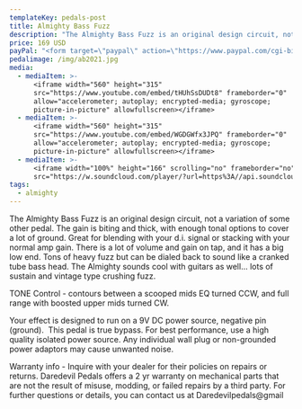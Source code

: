 ```yaml
---
templateKey: pedals-post
title: Almighty Bass Fuzz
description: "The Almighty Bass Fuzz is an original design circuit, not a variation of some other pedal. The gain is biting and thick, with enough tonal options to cover a lot of ground. Great for blending with your d.i. signal or stacking with your normal amp gain. There is a lot of volume and gain on tap,\_and it has a big low end. Tons of heavy fuzz but can be dialed back to sound like a cranked tube bass head. The Almighty sounds cool with guitars as well... lots of sustain and vintage type crushing fuzz.\_"
price: 169 USD
payPal: "<form target=\"paypal\" action=\"https://www.paypal.com/cgi-bin/webscr\" method=\"post\">\n<input type=\"hidden\" name=\"cmd\" value=\"_s-xclick\">\n<input type=\"hidden\" name=\"hosted_button_id\" value=\"EBXN3ZULW28V6\">\n<table>\n<tr><td><input type=\"hidden\" name=\"on0\" value=\"Almighty Bass\">Almighty Bass</td></tr><tr><td><select name=\"os0\">\n\t<option value=\"Buy it Now\">Buy it Now $169.00 USD</option>\n</select> </td></tr>\n</table>\n<input type=\"hidden\" name=\"currency_code\" value=\"USD\">\n<input type=\"image\" src=\"https://www.paypalobjects.com/en_US/i/btn/btn_cart_LG.gif\" border=\"0\" name=\"submit\" alt=\"PayPal - The safer, easier way to pay online!\">\n<img alt=\"\" border=\"0\" src=\"https://www.paypalobjects.com/en_US/i/scr/pixel.gif\" width=\"1\" height=\"1\">\n</form>\n\n\n"
pedalimage: /img/ab2021.jpg
media:
  - mediaItem: >-
      <iframe width="560" height="315"
      src="https://www.youtube.com/embed/tHUhSsDUDt8" frameborder="0"
      allow="accelerometer; autoplay; encrypted-media; gyroscope;
      picture-in-picture" allowfullscreen></iframe>
  - mediaItem: >-
      <iframe width="560" height="315"
      src="https://www.youtube.com/embed/WGDGWfx3JPQ" frameborder="0"
      allow="accelerometer; autoplay; encrypted-media; gyroscope;
      picture-in-picture" allowfullscreen></iframe>
  - mediaItem: >-
      <iframe width="100%" height="166" scrolling="no" frameborder="no"
      src="https://w.soundcloud.com/player/?url=https%3A//api.soundcloud.com/tracks/454227906&amp;color=ff5500"></iframe>
tags:
  - almighty
---
```

The Almighty Bass Fuzz is an original design circuit, not a variation of some other pedal. The gain is biting and thick, with enough tonal options to cover a lot of ground. Great for blending with your d.i. signal or stacking with your normal amp gain. There is a lot of volume and gain on tap, and it has a big low end. Tons of heavy fuzz but can be dialed back to sound like a cranked tube bass head. The Almighty sounds cool with guitars as well... lots of sustain and vintage type crushing fuzz. 

TONE Control - contours between a scooped mids EQ turned CCW, and full range with boosted upper mids turned CW.

Your effect is designed to run on a 9V DC power source, negative pin (ground).  This pedal is true bypass. For best performance, use a high quality isolated power source. Any individual wall plug or non-grounded power adaptors may cause unwanted noise.

Warranty info - Inquire with your dealer for their policies on repairs or returns. Daredevil Pedals offers a 2 yr warranty on mechanical parts that are not the result of misuse, modding, or failed repairs by a third party. For further questions or details, you can contact us at Daredevilpedals@gmail
